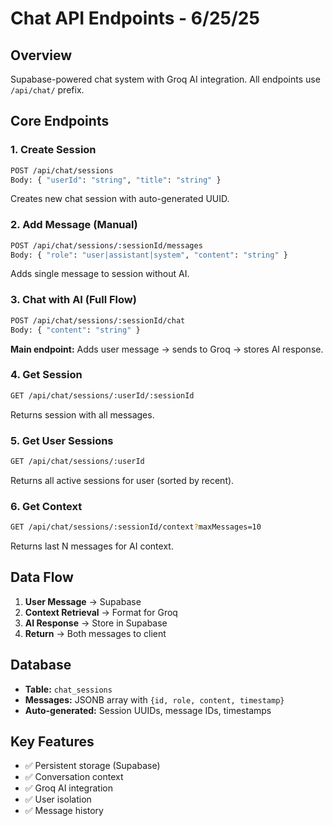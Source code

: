 # Chat API Endpoints - 6/25/25

## Overview
Supabase-powered chat system with Groq AI integration. All endpoints use `/api/chat/` prefix.

## Core Endpoints

### 1. Create Session
```bash
POST /api/chat/sessions
Body: { "userId": "string", "title": "string" }
```
Creates new chat session with auto-generated UUID.

### 2. Add Message (Manual)
```bash
POST /api/chat/sessions/:sessionId/messages
Body: { "role": "user|assistant|system", "content": "string" }
```
Adds single message to session without AI.

### 3. Chat with AI (Full Flow)
```bash
POST /api/chat/sessions/:sessionId/chat
Body: { "content": "string" }
```
**Main endpoint:** Adds user message → sends to Groq → stores AI response.

### 4. Get Session
```bash
GET /api/chat/sessions/:userId/:sessionId
```
Returns session with all messages.

### 5. Get User Sessions
```bash
GET /api/chat/sessions/:userId
```
Returns all active sessions for user (sorted by recent).

### 6. Get Context
```bash
GET /api/chat/sessions/:sessionId/context?maxMessages=10
```
Returns last N messages for AI context.

## Data Flow
1. **User Message** → Supabase
2. **Context Retrieval** → Format for Groq
3. **AI Response** → Store in Supabase
4. **Return** → Both messages to client

## Database
- **Table:** `chat_sessions`
- **Messages:** JSONB array with `{id, role, content, timestamp}`
- **Auto-generated:** Session UUIDs, message IDs, timestamps

## Key Features
- ✅ Persistent storage (Supabase)
- ✅ Conversation context
- ✅ Groq AI integration
- ✅ User isolation
- ✅ Message history
